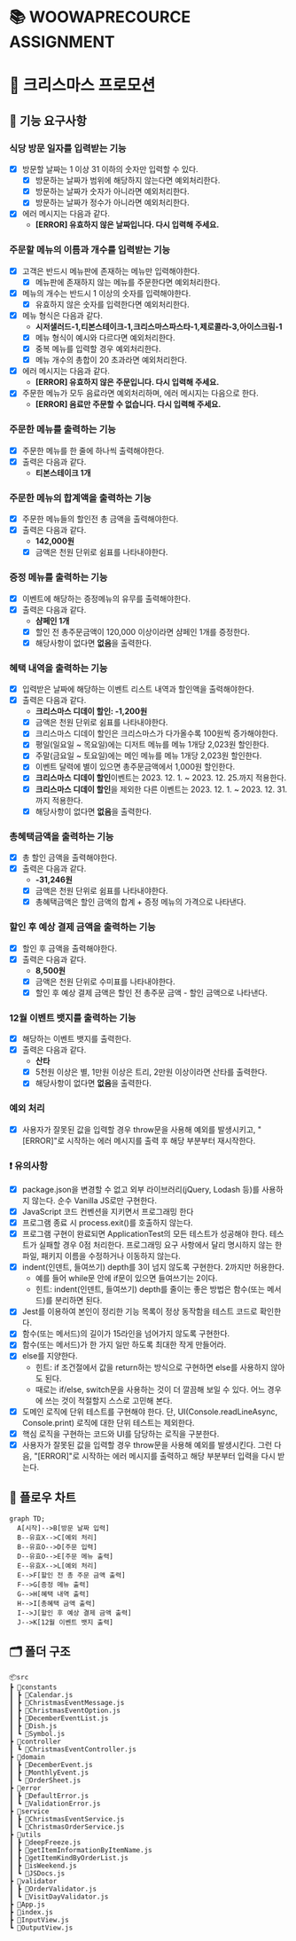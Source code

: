 # 📚 WOOWAPRECOURCE ASSIGNMENT

# 🎅 크리스마스 프로모션

## 📜 기능 요구사항

### 식당 방문 일자를 입력받는 기능

- [x] 방문할 날짜는 1 이상 31 이하의 숫자만 입력할 수 있다.
  - [x] 방문하는 날짜가 범위에 해당하지 않는다면 예외처리한다.
  - [x] 방문하는 날짜가 숫자가 아니라면 예외처리한다.
  - [x] 방문하는 날짜가 정수가 아니라면 예외처리한다.
- [x] 에러 메시지는 다음과 같다.
  - **[ERROR] 유효하지 않은 날짜입니다. 다시 입력해 주세요.**

### 주문할 메뉴의 이름과 개수를 입력받는 기능

- [x] 고객은 반드시 메뉴판에 존재하는 메뉴만 입력해야한다.
  - [x] 메뉴판에 존재하지 않는 메뉴를 주문한다면 예외처리한다.
- [x] 메뉴의 개수는 반드시 1 이상의 숫자를 입력해야한다.
  - [x] 유효하지 않은 숫자를 입력한다면 예외처리한다.
- [x] 메뉴 형식은 다음과 같다.
  - **시저샐러드-1,티본스테이크-1,크리스마스파스타-1,제로콜라-3,아이스크림-1**
  - [x] 메뉴 형식이 예시와 다르다면 예외처리한다.
  - [x] 중복 메뉴를 입력할 경우 예외처리한다.
  - [x] 메뉴 개수의 총합이 20 초과라면 예외처리한다.
- [x] 에러 메시지는 다음과 같다.
  - **[ERROR] 유효하지 않은 주문입니다. 다시 입력해 주세요.**
- [x] 주문한 메뉴가 모두 음료라면 예외처리하며, 에러 메시지는 다음으로 한다.
  - **[ERROR] 음료만 주문할 수 없습니다. 다시 입력해 주세요.**

### 주문한 메뉴를 출력하는 기능

- [x] 주문한 메뉴를 한 줄에 하나씩 출력해야한다.
- [x] 출력은 다음과 같다.
  - **티본스테이크 1개**

### 주문한 메뉴의 합계액을 출력하는 기능

- [x] 주문한 메뉴들의 할인전 총 금액을 출력해야한다.
- [x] 출력은 다음과 같다.
  - **142,000원**
  - [x] 금액은 천원 단위로 쉼표를 나타내야한다.

### 증정 메뉴를 출력하는 기능

- [x] 이벤트에 해당하는 증정메뉴의 유무를 출력해야한다.
- [x] 출력은 다음과 같다.
  - **샴페인 1개**
  - [x] 할인 전 총주문금액이 120,000 이상이라면 샴페인 1개를 증정한다.
  - [x] 해당사항이 없다면 **없음**을 출력한다.

### 혜택 내역을 출력하는 기능

- [x] 입력받은 날짜에 해당하는 이벤트 리스트 내역과 할인액을 출력해야한다.
- [x] 출력은 다음과 같다.
  - **크리스마스 디데이 할인: -1,200원**
  - [x] 금액은 천원 단위로 쉼표를 나타내야한다.
  - [x] 크리스마스 디데이 할인은 크리스마스가 다가올수록 100원씩 증가해야한다.
  - [x] 평일(일요일 ~ 목요일)에는 디저트 메뉴를 메뉴 1개당 2,023원 할인한다.
  - [x] 주말(금요일 ~ 토요일)에는 메인 메뉴를 메뉴 1개당 2,023원 할인한다.
  - [x] 이벤트 달력에 별이 있으면 총주문금액에서 1,000원 할인한다.
  - [x] **크리스마스 디데이 할인**이벤트는 2023. 12. 1. ~ 2023. 12. 25.까지 적용한다.
  - [x] **크리스마스 디데이 할인**을 제외한 다른 이벤트는 2023. 12. 1. ~ 2023. 12. 31.까지 적용한다.
  - [x] 해당사항이 없다면 **없음**을 출력한다.

### 총혜택금액을 출력하는 기능

- [x] 총 할인 금액을 출력해야한다.
- [x] 출력은 다음과 같다.
  - **-31,246원**
  - [x] 금액은 천원 단위로 쉼표를 나타내야한다.
  - [x] 총혜택금액은 할인 금액의 합계 + 증정 메뉴의 가격으로 나타낸다.

### 할인 후 예상 결제 금액을 출력하는 기능

- [x] 할인 후 금액을 출력해야한다.
- [x] 출력은 다음과 같다.
  - **8,500원**
  - [x] 금액은 천원 단위로 수미표를 나타내야한다.
  - [x] 할인 후 예상 결제 금액은 할인 전 총주문 금액 - 할인 금액으로 나타낸다.

### 12월 이벤트 뱃지를 출력하는 기능

- [x] 해당하는 이벤트 뱃지를 출력한다.
- [x] 출력은 다음과 같다.
  - **산타**
  - [x] 5천원 이상은 별, 1만원 이상은 트리, 2만원 이상이라면 산타를 출력한다.
  - [x] 해당사항이 없다면 **없음**을 출력한다.

### 예외 처리

- [x] 사용자가 잘못된 값을 입력할 경우 throw문을 사용해 예외를 발생시키고, "[ERROR]"로 시작하는 에러 메시지를 출력 후 해당 부분부터 재시작한다.

### ❗ 유의사항

- [x] package.json을 변경할 수 없고 외부 라이브러리(jQuery, Lodash 등)를 사용하지 않는다. 순수 Vanilla JS로만 구현한다.
- [x] JavaScript 코드 컨벤션을 지키면서 프로그래밍 한다
- [x] 프로그램 종료 시 process.exit()를 호출하지 않는다.
- [x] 프로그램 구현이 완료되면 ApplicationTest의 모든 테스트가 성공해야 한다. 테스트가 실패할 경우 0점 처리한다.
      프로그래밍 요구 사항에서 달리 명시하지 않는 한 파일, 패키지 이름을 수정하거나 이동하지 않는다.
- [x] indent(인덴트, 들여쓰기) depth를 3이 넘지 않도록 구현한다. 2까지만 허용한다.
  - 예를 들어 while문 안에 if문이 있으면 들여쓰기는 2이다.
  - 힌트: indent(인덴트, 들여쓰기) depth를 줄이는 좋은 방법은 함수(또는 메서드)를 분리하면 된다.
- [x] Jest를 이용하여 본인이 정리한 기능 목록이 정상 동작함을 테스트 코드로 확인한다.
- [x] 함수(또는 메서드)의 길이가 15라인을 넘어가지 않도록 구현한다.
- [x] 함수(또는 메서드)가 한 가지 일만 하도록 최대한 작게 만들어라.
- [x] else를 지양한다.
  - 힌트: if 조건절에서 값을 return하는 방식으로 구현하면 else를 사용하지 않아도 된다.
  - 때로는 if/else, switch문을 사용하는 것이 더 깔끔해 보일 수 있다. 어느 경우에 쓰는 것이 적절할지 스스로 고민해 본다.
- [x] 도메인 로직에 단위 테스트를 구현해야 한다. 단, UI(Console.readLineAsync, Console.print) 로직에 대한 단위 테스트는 제외한다.
- [x] 핵심 로직을 구현하는 코드와 UI를 담당하는 로직을 구분한다.
- [x] 사용자가 잘못된 값을 입력할 경우 throw문을 사용해 예외를 발생시킨다. 그런 다음, "[ERROR]"로 시작하는 에러 메시지를 출력하고 해당 부분부터 입력을 다시 받는다.

## 🌊 플로우 차트

```mermaid
graph TD;
  A[시작]-->B[방문 날짜 입력]
  B--유효X-->C[예외 처리]
  B--유효O-->D[주문 입력]
  D--유효O-->E[주문 메뉴 출력]
  E--유효X-->L[예외 처리]
  E-->F[할인 전 총 주문 금액 출력]
  F-->G[증정 메뉴 출력]
  G-->H[혜택 내역 출력]
  H-->I[총혜택 금액 출력]
  I-->J[할인 후 예상 결제 금액 출력]
  J-->K[12월 이벤트 뱃지 출력]
```

## 🗂️ 폴더 구조

```
📦src
┣ 📂constants
┃ ┣ 📜Calendar.js
┃ ┣ 📜ChristmasEventMessage.js
┃ ┣ 📜ChristmasEventOption.js
┃ ┣ 📜DecemberEventList.js
┃ ┣ 📜Dish.js
┃ ┗ 📜Symbol.js
┣ 📂controller
┃ ┗ 📜ChristmasEventController.js
┣ 📂domain
┃ ┣ 📜DecemberEvent.js
┃ ┣ 📜MonthlyEvent.js
┃ ┗ 📜OrderSheet.js
┣ 📂error
┃ ┣ 📜DefaultError.js
┃ ┗ 📜ValidationError.js
┣ 📂service
┃ ┣ 📜ChristmasEventService.js
┃ ┗ 📜ChristmasOrderService.js
┣ 📂utils
┃ ┣ 📜deepFreeze.js
┃ ┣ 📜getItemInformationByItemName.js
┃ ┣ 📜getItemKindByOrderList.js
┃ ┣ 📜isWeekend.js
┃ ┗ 📜JSDocs.js
┣ 📂validator
┃ ┣ 📜OrderValidator.js
┃ ┗ 📜VisitDayValidator.js
┣ 📜App.js
┣ 📜index.js
┣ 📜InputView.js
┗ 📜OutputView.js
```
